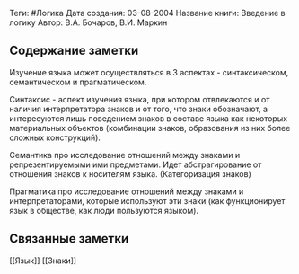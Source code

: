 Теги: #Логика
Дата создания: 03-08-2004
Название книги: Введение в логику
Автор: В.А. Бочаров, В.И. Маркин
## Содержание заметки
Изучение языка может осуществляться в 3 аспектах - синтаксическом, семантическом и прагматическом.

Синтаксис - аспект изучения языка, при котором отвлекаются и от наличия интерпретатора знаков и от того, что знаки обозначают, а интересуются лишь поведением знаков в составе языка как некоторых материальных объектов (комбинации знаков, образования из них более сложных конструкций).

Семантика про исследование отношений между знаками и репрезентируемыми ими предметами. Идет абстрагирование от отношения знаков к носителям языка. (Категоризация знаков)

Прагматика про исследование отношений между знаками и интерпретаторами, которые используют эти знаки (как функционирует язык в обществе, как люди пользуются языком).
## Связанные заметки
[[Язык]]
[[Знаки]]